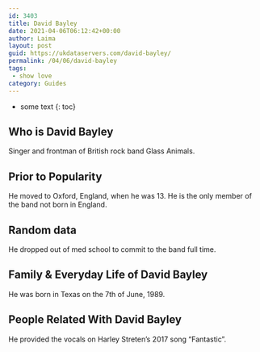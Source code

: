 ```yaml
---
id: 3403
title: David Bayley
date: 2021-04-06T06:12:42+00:00
author: Laima
layout: post
guid: https://ukdataservers.com/david-bayley/
permalink: /04/06/david-bayley
tags:
 - show love
category: Guides
---
```


* some text
{: toc}


## Who is David Bayley
                  
                  
                  
Singer and frontman of British rock band Glass Animals. 
                  
              
            
              
            
                
                
                
## Prior to Popularity
                  
                  
                  
He moved to Oxford, England, when he was 13. He is the only member of the band not born in England.
                  
              
            
              
            
                
                
                
## Random data
                  
                  
                  
He dropped out of med school to commit to the band full time. 
                  
              
            
              
            
                
                
                
## Family & Everyday Life of David Bayley
                  
                  
                  
He was born in Texas on the 7th of June, 1989. 
                  
              
            
              
            
                
                
                
## People Related With David Bayley
                  
                  
                  
He provided the vocals on Harley Streten&#8217;s 2017 song &#8220;Fantastic&#8221;.  
                  
              
            
              
            
                
              
            
              
              
            
            
              
            
          
          
          